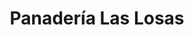 ---
title: "Panadería Las Losas"
url: /albalate-del-arzobispo/panaderia-las-losas/
shop: panadería
---